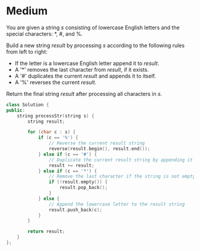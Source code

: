 # Medium

You are given a string $s$ consisting of lowercase English letters and the special characters: *, #, and %.

Build a new string $result$ by processing $s$ according to the following rules from left to right:

- If the letter is a lowercase English letter append it to $result$.
- A '*' removes the last character from $result$, if it exists.
- A '#' duplicates the current $result$ and appends it to itself.
- A '%' reverses the current $result$.

Return the final string $result$ after processing all characters in $s$.

```cpp
class Solution {
public:
    string processStr(string s) {
        string result;

        for (char c : s) {
            if (c == '%') {
                // Reverse the current result string
                reverse(result.begin(), result.end());
            } else if (c == '#') {
                // Duplicate the current result string by appending it to itself
                result += result;
            } else if (c == '*') {
                // Remove the last character if the string is not empty
                if (!result.empty()) {
                    result.pop_back();
                }
            } else {
                // Append the lowercase letter to the result string
                result.push_back(c);
            }
        }

        return result;
    }
};
```
